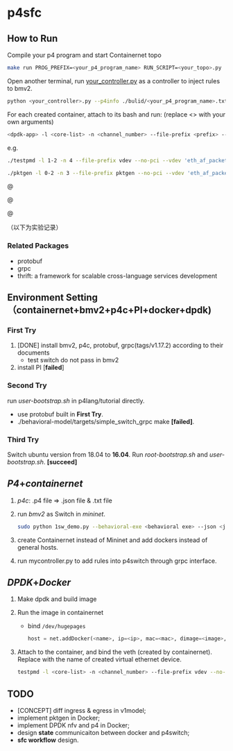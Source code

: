 # p4sfc

## How to Run

Compile your p4 program and start Containernet topo
<!-- Compile <u>test.p4</u> and run Containernet (<u>1sw_demo.py</u>): -->

```bash
make run PROG_PREFIX=<your_p4_program_name> RUN_SCRIPT=<your_topo>.py
```

Open another terminal, run <u>your_controller.py</u> as a controller to inject rules to bmv2.

```bash
python <your_controller>.py --p4info ./bulid/<your_p4_program_name>.txt --bmv2-json ./build/<your_p4_program_name>.json
```

For each created container, attach to its bash and run: (replace <> with your own arguments)

```bash
<dpdk-app> -l <core-list> -n <channel_number> --file-prefix <prefix> --no-pci --vdev 'eth_af_packet,iface=<veth>' -- <app-args>
```

e.g.

```bash
./testpmd -l 1-2 -n 4 --file-prefix vdev --no-pci --vdev 'eth_af_packet,iface=h1-eth0' -- -i
```

```bash
./pktgen -l 0-2 -n 3 --file-prefix pktgen --no-pci --vdev 'eth_af_packet,iface=h2-eth0' -- -P -m"[1:2].0"
```

@

@

@

（以下为实验记录）

### Related Packages

- protobuf
- grpc
- thrift: a framework for scalable cross-language services development

## Environment Setting（containernet+bmv2+p4c+PI+docker+dpdk)

### First Try

1. [DONE] install bmv2, p4c, protobuf, grpc(tags/v1.17.2) according to their documents
   - test switch do not pass in bmv2
1. install PI [**failed**]

### Second Try

run *user-bootstrap.sh* in p4lang/tutorial directly.

- use protobuf built in **First Try**.
- ./behavioral-model/targets/simple_switch_grpc make **[failed]**.

### Third Try

Switch ubuntu version from 18.04 to **16.04**. Run *root-bootstrap.sh* and *user-bootstrap.sh*. **[succeed]**

## *P4*+*containernet*

1. *p4c*: .p4 file => .json file & .txt file

2. run *bmv2* as Switch in *mininet*.

   ```bash
   sudo python 1sw_demo.py --behavioral-exe <behavioral exe> --json <json file(compiled from p4)>
   ```

3. create Containernet instead of Mininet and add dockers instead of general hosts.

4. run mycontroller.py to add rules into p4switch through grpc interface.

## *DPDK*+*Docker*

1. Make dpdk and build image

2. Run the image in containernet

   - bind `/dev/hugepages`

     ```python
     host = net.addDocker(<name>, ip=<ip>, mac=<mac>, dimage=<image>, volumes=['/dev/hugepages:/dev/hugepages:rw'])
     ```

3. Attach to the container, and bind the veth (created by containernet). Replace <veth> with the name of created virtual ethernet device.

    ```bash
    testpmd -l <core-list> -n <channel_number> --file-prefix vdev --no-pci --vdev 'eth_af_packet,iface=<veth>' -- -i
    ```

## TODO

- [CONCEPT] diff ingress & egress in v1model;
- implement pktgen in Docker;
- implement DPDK nfv and p4 in Docker;
- design **state** communicaiton between docker and p4switch;
- **sfc workflow** design.

